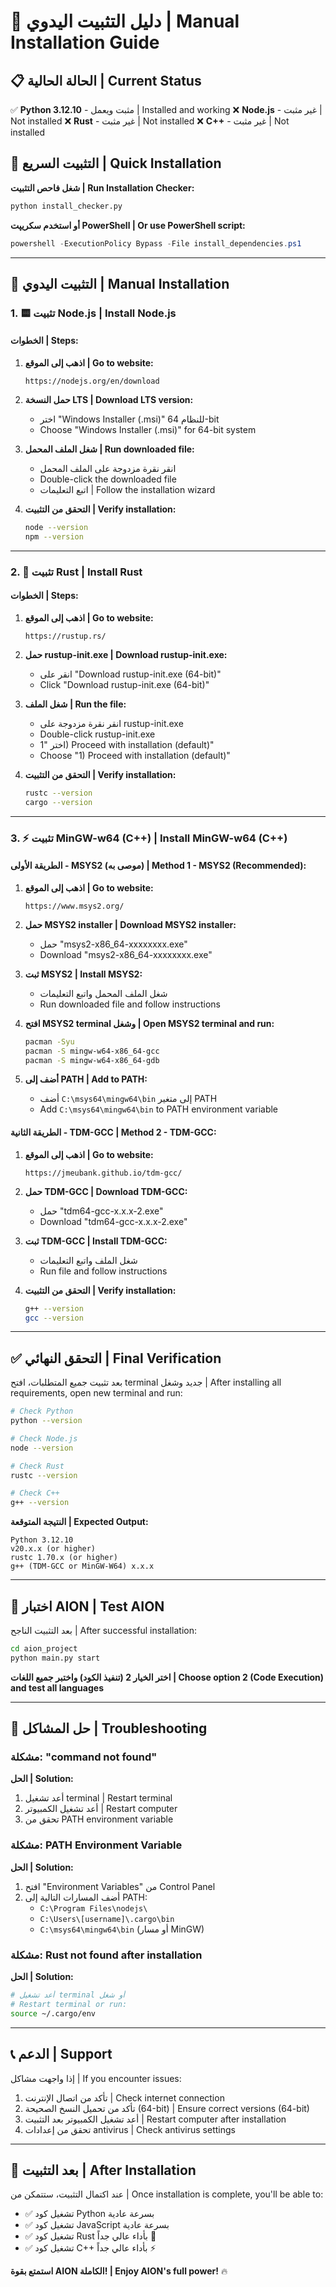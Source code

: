 # 🔧 دليل التثبيت اليدوي | Manual Installation Guide

## 📋 الحالة الحالية | Current Status

✅ **Python 3.12.10** - مثبت ويعمل | Installed and working
❌ **Node.js** - غير مثبت | Not installed
❌ **Rust** - غير مثبت | Not installed
❌ **C++** - غير مثبت | Not installed

## 🚀 التثبيت السريع | Quick Installation

**شغل فاحص التثبيت | Run Installation Checker:**
```bash
python install_checker.py
```

**أو استخدم سكريپت PowerShell | Or use PowerShell script:**
```powershell
powershell -ExecutionPolicy Bypass -File install_dependencies.ps1
```

---

## 🎯 التثبيت اليدوي | Manual Installation

### 1. 🟨 تثبيت Node.js | Install Node.js

#### الخطوات | Steps:
1. **اذهب إلى الموقع | Go to website:**
   ```
   https://nodejs.org/en/download
   ```

2. **حمل النسخة LTS | Download LTS version:**
   - اختر "Windows Installer (.msi)" للنظام 64-bit
   - Choose "Windows Installer (.msi)" for 64-bit system

3. **شغل الملف المحمل | Run downloaded file:**
   - انقر نقرة مزدوجة على الملف المحمل
   - Double-click the downloaded file
   - اتبع التعليمات | Follow the installation wizard

4. **التحقق من التثبيت | Verify installation:**
   ```bash
   node --version
   npm --version
   ```

---

### 2. 🦀 تثبيت Rust | Install Rust

#### الخطوات | Steps:
1. **اذهب إلى الموقع | Go to website:**
   ```
   https://rustup.rs/
   ```

2. **حمل rustup-init.exe | Download rustup-init.exe:**
   - انقر على "Download rustup-init.exe (64-bit)"
   - Click "Download rustup-init.exe (64-bit)"

3. **شغل الملف | Run the file:**
   - انقر نقرة مزدوجة على rustup-init.exe
   - Double-click rustup-init.exe
   - اختر "1) Proceed with installation (default)"
   - Choose "1) Proceed with installation (default)"

4. **التحقق من التثبيت | Verify installation:**
   ```bash
   rustc --version
   cargo --version
   ```

---

### 3. ⚡ تثبيت MinGW-w64 (C++) | Install MinGW-w64 (C++)

#### الطريقة الأولى - MSYS2 (موصى به) | Method 1 - MSYS2 (Recommended):

1. **اذهب إلى الموقع | Go to website:**
   ```
   https://www.msys2.org/
   ```

2. **حمل MSYS2 installer | Download MSYS2 installer:**
   - حمل "msys2-x86_64-xxxxxxxx.exe"
   - Download "msys2-x86_64-xxxxxxxx.exe"

3. **ثبت MSYS2 | Install MSYS2:**
   - شغل الملف المحمل واتبع التعليمات
   - Run downloaded file and follow instructions

4. **افتح MSYS2 terminal وشغل | Open MSYS2 terminal and run:**
   ```bash
   pacman -Syu
   pacman -S mingw-w64-x86_64-gcc
   pacman -S mingw-w64-x86_64-gdb
   ```

5. **أضف إلى PATH | Add to PATH:**
   - أضف `C:\msys64\mingw64\bin` إلى متغير PATH
   - Add `C:\msys64\mingw64\bin` to PATH environment variable

#### الطريقة الثانية - TDM-GCC | Method 2 - TDM-GCC:

1. **اذهب إلى الموقع | Go to website:**
   ```
   https://jmeubank.github.io/tdm-gcc/
   ```

2. **حمل TDM-GCC | Download TDM-GCC:**
   - حمل "tdm64-gcc-x.x.x-2.exe"
   - Download "tdm64-gcc-x.x.x-2.exe"

3. **ثبت TDM-GCC | Install TDM-GCC:**
   - شغل الملف واتبع التعليمات
   - Run file and follow instructions

4. **التحقق من التثبيت | Verify installation:**
   ```bash
   g++ --version
   gcc --version
   ```

---

## ✅ التحقق النهائي | Final Verification

بعد تثبيت جميع المتطلبات، افتح terminal جديد وشغل | After installing all requirements, open new terminal and run:

```bash
# Check Python
python --version

# Check Node.js  
node --version

# Check Rust
rustc --version

# Check C++
g++ --version
```

**النتيجة المتوقعة | Expected Output:**
```
Python 3.12.10
v20.x.x (or higher)
rustc 1.70.x (or higher)  
g++ (TDM-GCC or MinGW-W64) x.x.x
```

---

## 🧪 اختبار AION | Test AION

بعد التثبيت الناجح | After successful installation:

```bash
cd aion_project
python main.py start
```

**اختر الخيار 2 (تنفيذ الكود) واختبر جميع اللغات | Choose option 2 (Code Execution) and test all languages**

---

## 🔧 حل المشاكل | Troubleshooting

### مشكلة: "command not found"
**الحل | Solution:**
1. أعد تشغيل terminal | Restart terminal
2. أعد تشغيل الكمبيوتر | Restart computer  
3. تحقق من PATH environment variable

### مشكلة: PATH Environment Variable
**الحل | Solution:**
1. افتح "Environment Variables" من Control Panel
2. أضف المسارات التالية إلى PATH:
   - `C:\Program Files\nodejs\`
   - `C:\Users\[username]\.cargo\bin`
   - `C:\msys64\mingw64\bin` (أو مسار MinGW)

### مشكلة: Rust not found after installation
**الحل | Solution:**
```bash
# أعد تشغيل terminal أو شغل
# Restart terminal or run:
source ~/.cargo/env
```

---

## 📞 الدعم | Support

إذا واجهت مشاكل | If you encounter issues:

1. تأكد من اتصال الإنترنت | Check internet connection
2. تأكد من تحميل النسخ الصحيحة (64-bit) | Ensure correct versions (64-bit)
3. أعد تشغيل الكمبيوتر بعد التثبيت | Restart computer after installation
4. تحقق من إعدادات antivirus | Check antivirus settings

---

## 🎉 بعد التثبيت | After Installation

عند اكتمال التثبيت، ستتمكن من | Once installation is complete, you'll be able to:

- ✅ تشغيل كود Python بسرعة عادية
- ✅ تشغيل كود JavaScript بسرعة عادية  
- ✅ تشغيل كود Rust بأداء عالي جداً 🚀
- ✅ تشغيل كود C++ بأداء عالي جداً ⚡

**استمتع بقوة AION الكاملة! | Enjoy AION's full power!** 🔥
